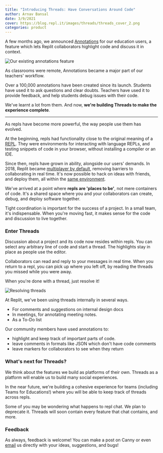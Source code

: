 ```yaml
---
title: "Introducing Threads: Have Conversations Around Code"
author: Arnav Bansal
date: 3/9/2021
cover: https://blog.repl.it/images/threads/threads_cover_2.png
categories: product
---
```


A few months ago, we announced [Annotations](https://blog.repl.it/annotations-for-education) for our education users, a feature which lets Replit collaborators highlight code and discuss it in context.

<img src="https://blog.repl.it/images/threads/annotations.gif?" alt="Our existing annotations feature"/>

As classrooms were remote, Annotations became a major part of our teachers' workflow. 

Over a 100,000 annotations have been created since its launch. Students have used it to ask questions and clear doubts. Teachers have used it to provide feedback, and help students debug issues with their code. 

We've learnt a lot from them. And now, **we're building Threads to make the experience complete**.

---

As repls have become more powerful, the way people use them has evolved. 

At the beginning, repls had functionality close to the original meaning of a [REPL](https://en.wikipedia.org/wiki/Read%E2%80%93eval%E2%80%93print_loop). They were environments for interacting with language REPLs, and testing snippets of code in your browser, without installing a compiler or an IDE.

Since then, repls have grown in ability, alongside our users' demands. In 2018, Replit became [multiplayer by default](https://blog.repl.it/multi), removing barriers to collaborating in real time. It's now possible to hack on ideas with friends, and deploy them, all within the [same environment](https://amasad.me/hosting). 

We've arrived at a point where **repls are 'places to be'**, not mere containers of code. It's a shared space where you and your collaborators can create, debug, and deploy software together.

Tight coordination is important for the success of a project. In a small team, it's indispensable. When you're moving fast, it makes sense for the code and discussion to live together.

### Enter Threads

Discussion about a project and its code now resides within repls. You can select any arbitrary line of code and start a thread. The highlights stay in place as people use the editor.

Collaborators can read and reply to your messages in real time. When you return to a repl, you can pick up where you left off, by reading the threads you missed while you were away.

When you're done with a thread, just resolve it!

<img src="https://blog.repl.it/images/threads/threads.gif" alt="Resolving threads"/>

At Replit, we've been using threads internally in several ways.

- For comments and suggestions on internal design docs
- In meetings, for annotating meeting notes.
- As a To-Do list

Our community members have used annotations to:
- highlight and keep track of important parts of code.
- leave comments in formats like JSON which don't have code comments
- leave markers for collaborators to see when they return

### What's next for Threads?

We think about the features we build as platforms of their own. Threads as a platform will enable us to build many social experiences.

In the near future, we're building a cohesive experience for teams (including Teams for Educations!) where you will be able to keep track of threads across repls.

Some of you may be wondering what happens to repl chat. We plan to deprecate it. Threads will soon contain every feature that chat contains, and more.

### Feedback

As always, feedback is welcome! You can make a post on Canny or even [email](mailto:arnav@repl.it) us directly with your ideas, suggestions, and bugs!